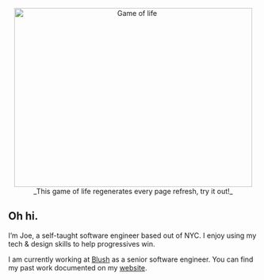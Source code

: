 <p align="center">
  <img width="480" height="360" src="https://23efi6bmfm.us-east-1.awsapprunner.com/game.gif" alt="Game of life">
  _This game of life regenerates every page refresh, try it out!_
</p>

## Oh hi.

I’m Joe, a self-taught software engineer based out of NYC. I enjoy using my tech & design skills to help progressives win.

I am currently working at [Blush](https://blush.design/) as a senior software engineer. You can find my past work documented on my [website](https://joekent.nyc/).